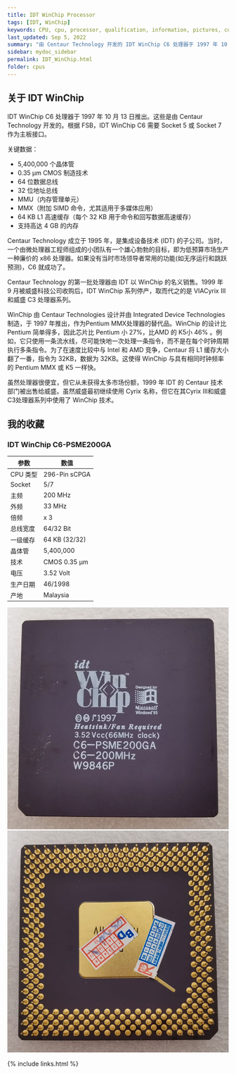 ```yaml
---
title: IDT WinChip Processor
tags: [IDT, WinChip]
keywords: CPU, cpu, processor, qualification, information, pictures, core, frequency, chip packaging, packaging, cpu info, x86, collection, amd, cyrix, harris, ibm, idt, iit, intel, motorola, nec, sgs, sgs-thomson, siemens, ST, signetics, mhs, ti, texas instruments, ulsi, umc, weitek, zilog, 808x, 8085, 8088, 8086, 80188, 80186, 80286, 286, 80386, 386, i386, Am386, 386sx, 386dx, 486, i486, 586, 486sx, 486dx, overdrive, 487, pentium, 586, 5x86, 386dlc, 386slc, 486dx2, mmx, ppro, pentium-pro, pro, athlon, duron, z80, dirk oppelt, dirk, oppelt, engineering, sample, samples
last_updated: Sep 5, 2022
summary: "由 Centaur Technology 开发的 IDT WinChip C6 处理器于 1997 年 10 月 13 日推出。"
sidebar: mydoc_sidebar
permalink: IDT_WinChip.html
folder: cpus
---
```


## 关于 IDT WinChip

IDT WinChip C6 处理器于 1997 年 10 月 13 日推出。这些是由 Centaur Technology 开发的。根据 FSB，IDT WinChip C6 需要 Socket 5 或 Socket 7 作为主板接口。

关键数据：
 - 5,400,000 个晶体管
 - 0.35 µm CMOS 制造技术
 - 64 位数据总线
 - 32 位地址总线
 - MMU（内存管理单元）
 - MMX（附加 SIMD 命令，尤其适用于多媒体应用）
 - 64 KB L1 高速缓存（每个 32 KB 用于命令和回写数据高速缓存）
 - 支持高达 4 GB 的内存
	
Centaur Technology 成立于 1995 年，是集成设备技术 (IDT) 的子公司。当时，一个由微处理器工程师组成的小团队有一个雄心勃勃的目标，即为低预算市场生产一种廉价的 x86 处理器。如果没有当时市场领导者常用的功能(如无序运行和跳跃预测)，C6 就成功了。

Centaur Technology 的第一批处理器由 IDT 以 WinChip 的名义销售。1999 年 9 月被威盛科技公司收购后，IDT WinChip 系列停产，取而代之的是 VIACyrix III 和威盛 C3 处理器系列。

WinChip 由 Centaur Technologies 设计并由 Integrated Device Technologies 制造，于 1997 年推出，作为Pentium MMX处理器的替代品。WinChip 的设计比 Pentium 简单得多，因此芯片比 Pentium 小 27%，比AMD 的 K5小 46% 。例如，它只使用一条流水线，尽可能快地一次处理一条指令，而不是在每个时钟周期执行多条指令。为了在速度比较中与 Intel 和 AMD 竞争，Centaur 将 L1 缓存大小翻了一番，指令为 32KB，数据为 32KB。这使得 WinChip 与具有相同时钟频率的 Pentium MMX 或 K5 一样快。
 
虽然处理器很便宜，但它从未获得太多市场份额，1999 年 IDT 的 Centaur 技术部门被出售给威盛。虽然威盛最初继续使用 Cyrix 名称，但它在其Cyrix III和威盛 C3处理器系列中使用了 WinChip 技术。

## 我的收藏

### IDT WinChip C6-PSME200GA

| 参数 | 数值 |
| ------ | ------ |
| CPU 类型 | 296-Pin sCPGA |
| Socket | 5/7 |
| 主频 | 200 MHz |
| 外频 | 33 MHz |
| 倍频 | x 3 |
| 总线宽度 | 64/32 Bit |
| 一级缓存 | 64 KB (32/32) |
| 晶体管 | 5,400,000 |
| 技术 | CMOS 0.35 µm |
| 电压 | 3.52 Volt |
| 生产日期 | 46/1998 |
| 产地 | Malaysia |

![IDT WinChip C6-PSME200GA 正面](/images/cpus/IDT/IDT_WinChip_C6-PSME200GA_1.jpg)
![IDT WinChip C6-PSME200GA 反面](/images/cpus/IDT/IDT_WinChip_C6-PSME200GA_2.jpg)

{% include links.html %}
